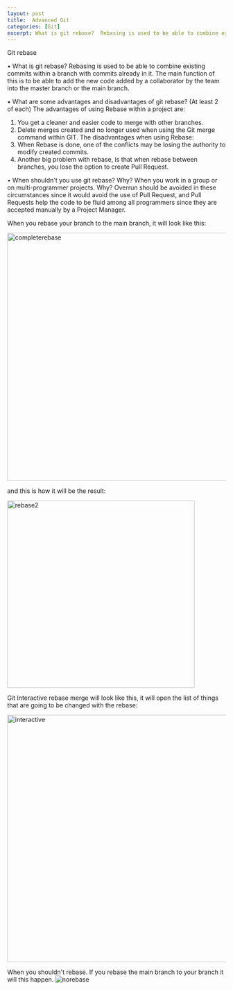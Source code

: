 ```yaml
---
layout: post
title:  Advanced Git
categories: [Git]
excerpt: What is git rebase?  Rebasing is used to be able to combine existing commits within a branch with commits already in it. The main function of this is to be able to add the new code added by a collaborator by the team into the master branch or the main branch.
---
```


Git rebase

•	What is git rebase?
Rebasing is used to be able to combine existing commits within a branch with commits already in it. The main function of this is to be able to add the new code added by a collaborator by the team into the master branch or the main branch.

•	What are some advantages and disadvantages of git rebase? (At least 2 of each)
The advantages of using Rebase within a project are:
1.	You get a cleaner and easier code to merge with other branches.
2.	Delete merges created and no longer used when using the Git merge command within GIT.
The disadvantages when using Rebase:
1.	When Rebase is done, one of the conflicts may be losing the authority to modify created commits.
2.	Another big problem with rebase, is that when rebase between branches, you lose the option to create Pull Request.

•	When shouldn't you use git rebase? Why?
When you work in a group or on multi-programmer projects. Why? Overrun should be avoided in these circumstances since it would avoid the use of Pull Request, and Pull Requests help the code to be fluid among all programmers since they are accepted manually by a Project Manager.

When you rebase your branch to the main branch, it will look like this:

<img width="572" alt="completerebase" src="https://user-images.githubusercontent.com/22435576/106361877-05d3e780-62dd-11eb-8db9-2159a78d7f37.png">

and this is how it will be the result:

<img width="432" alt="rebase2" src="https://user-images.githubusercontent.com/22435576/106361904-269c3d00-62dd-11eb-8504-057e9693bd4e.png">

Git Interactive rebase merge will look like this, it will open the list of things that are going to be changed with the rebase:

<img width="570" alt="interactive" src="https://user-images.githubusercontent.com/22435576/106362203-cd350d80-62de-11eb-908e-f4ea2c27d4c5.png">


When you shouldn't rebase. If you rebase the main branch to your branch it will this happen.
![norebase](https://user-images.githubusercontent.com/22435576/106361410-f8b5f900-62da-11eb-8601-646d59e566f2.jpg)
